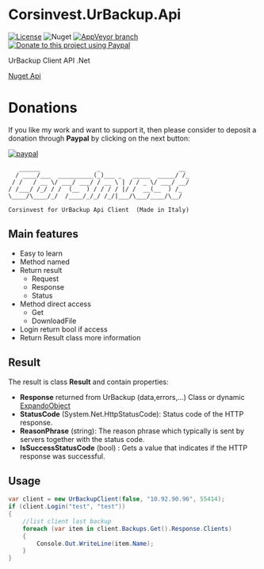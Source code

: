 # Corsinvest.UrBackup.Api

[![License](https://img.shields.io/github/license/Corsinvest/cv4urb-api-dotnet.svg)](https://www.gnu.org/licenses/gpl-3.0.en.html)
![Nuget](https://img.shields.io/nuget/v/Corsinvest.UrBackup.Api.svg?label=Nuget%20%20Api) [![AppVeyor branch](https://img.shields.io/appveyor/ci/franklupo/cv4urb-api-dotnet/master.svg)](https://ci.appveyor.com/project/franklupo/cv4urb-api-dotnet) [![Donate to this project using Paypal](https://img.shields.io/badge/paypal-donate-yellow.svg)](https://www.paypal.com/cgi-bin/webscr?cmd=_donations&business=PPM9JHLQLRV2S&item_name=Open+Source+Project&currency_code=EUR&source=url)

UrBackup Client API .Net

[Nuget Api](https://www.nuget.org/packages/Corsinvest.UrBackup.Api)

# **Donations**

If you like my work and want to support it, then please consider to deposit a donation through **Paypal** by clicking on the next button:

[![paypal](https://www.paypalobjects.com/en_US/IT/i/btn/btn_donateCC_LG.gif)](https://www.paypal.com/cgi-bin/webscr?cmd=_donations&business=PPM9JHLQLRV2S&item_name=Open+Source+Project&currency_code=EUR&source=url)

```text
   ______                _                      __
  / ____/___  __________(_)___ _   _____  _____/ /_
 / /   / __ \/ ___/ ___/ / __ \ | / / _ \/ ___/ __/
/ /___/ /_/ / /  (__  ) / / / / |/ /  __(__  ) /_
\____/\____/_/  /____/_/_/ /_/|___/\___/____/\__/

Corsinvest for UrBackup Api Client  (Made in Italy)
```

## Main features

* Easy to learn
* Method named
* Return result
  * Request
  * Response
  * Status
* Method direct access
  * Get
  * DownloadFile
* Login return bool if access
* Return Result class more information

## Result

The result is class **Result** and contain properties:

* **Response** returned from UrBackup (data,errors,...) Class or dynamic [ExpandoObject](https://msdn.microsoft.com/en-US/library/system.dynamic.expandoobject(v=vs.110).aspx)
* **StatusCode** (System.Net.HttpStatusCode): Status code of the HTTP response.
* **ReasonPhrase** (string): The reason phrase which typically is sent by servers together with the status code.
* **IsSuccessStatusCode** (bool) : Gets a value that indicates if the HTTP response was successful.

## Usage

```C#
var client = new UrBackupClient(false, "10.92.90.96", 55414);
if (client.Login("test", "test"))
{
    //list client last backup
    foreach (var item in client.Backups.Get().Response.Clients)
    {
        Console.Out.WriteLine(item.Name);
    }
}
```
